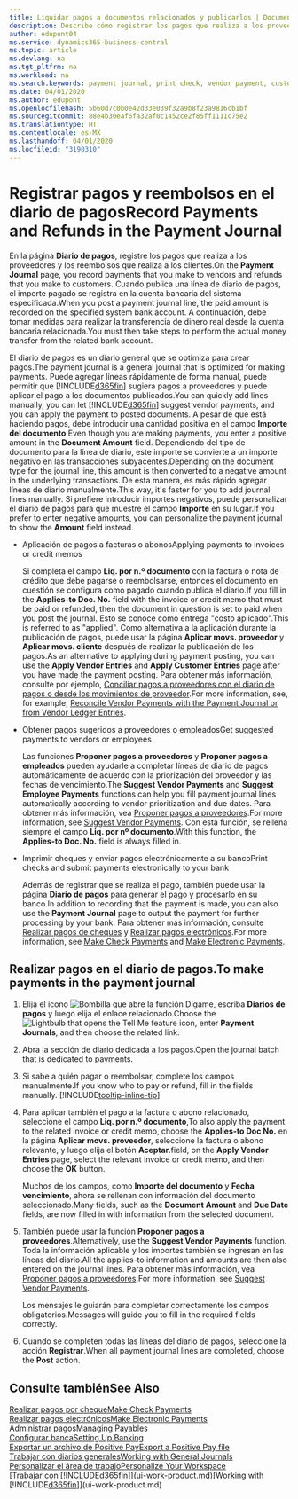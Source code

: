 ```yaml
---
title: Liquidar pagos a documentos relacionados y publicarlos | Documentos de Microsoft
description: Describe cómo registrar los pagos que realiza a los proveedores y los reembolsos que realiza a los clientes.
author: edupont04
ms.service: dynamics365-business-central
ms.topic: article
ms.devlang: na
ms.tgt_pltfrm: na
ms.workload: na
ms.search.keywords: payment journal, print check, vendor payment, customer refund, creditor, debt, balance due, AP
ms.date: 04/01/2020
ms.author: edupont
ms.openlocfilehash: 5b60d7c0b0e42d33e039f32a9b8f23a9816cb1bf
ms.sourcegitcommit: 88e4b30eaf6fa32af0c1452ce2f85ff1111c75e2
ms.translationtype: HT
ms.contentlocale: es-MX
ms.lasthandoff: 04/01/2020
ms.locfileid: "3190310"
---
```

# <a name="record-payments-and-refunds-in-the-payment-journal"></a><span data-ttu-id="a9438-103">Registrar pagos y reembolsos en el diario de pagos</span><span class="sxs-lookup"><span data-stu-id="a9438-103">Record Payments and Refunds in the Payment Journal</span></span>

<span data-ttu-id="a9438-104">En la página **Diario de pagos**, registre los pagos que realiza a los proveedores y los reembolsos que realiza a los clientes.</span><span class="sxs-lookup"><span data-stu-id="a9438-104">On the **Payment Journal** page, you record payments that you make to vendors and refunds that you make to customers.</span></span> <span data-ttu-id="a9438-105">Cuando publica una línea de diario de pagos, el importe pagado se registra en la cuenta bancaria del sistema especificada.</span><span class="sxs-lookup"><span data-stu-id="a9438-105">When you post a payment journal line, the paid amount is recorded on the specified system bank account.</span></span> <span data-ttu-id="a9438-106">A continuación, debe tomar medidas para realizar la transferencia de dinero real desde la cuenta bancaria relacionada.</span><span class="sxs-lookup"><span data-stu-id="a9438-106">You must then take steps to perform the actual money transfer from the related bank account.</span></span>  

<span data-ttu-id="a9438-107">El diario de pagos es un diario general que se optimiza para crear pagos.</span><span class="sxs-lookup"><span data-stu-id="a9438-107">The payment journal is a general journal that is optimized for making payments.</span></span> <span data-ttu-id="a9438-108">Puede agregar líneas rápidamente de forma manual, puede permitir que [!INCLUDE[d365fin](includes/d365fin_md.md)] sugiera pagos a proveedores y puede aplicar el pago a los documentos publicados.</span><span class="sxs-lookup"><span data-stu-id="a9438-108">You can quickly add lines manually, you can let [!INCLUDE[d365fin](includes/d365fin_md.md)] suggest vendor payments, and you can apply the payment to posted documents.</span></span> <span data-ttu-id="a9438-109">A pesar de que está haciendo pagos, debe introducir una cantidad positiva en el campo **Importe del documento**.</span><span class="sxs-lookup"><span data-stu-id="a9438-109">Even though you are making payments, you enter a positive amount in the **Document Amount** field.</span></span> <span data-ttu-id="a9438-110">Dependiendo del tipo de documento para la línea de diario, este importe se convierte a un importe negativo en las transacciones subyacentes.</span><span class="sxs-lookup"><span data-stu-id="a9438-110">Depending on the document type for the journal line, this amount is then converted to a negative amount in the underlying transactions.</span></span> <span data-ttu-id="a9438-111">De esta manera, es más rápido agregar líneas de diario manualmente.</span><span class="sxs-lookup"><span data-stu-id="a9438-111">This way, it's faster for you to add journal lines manually.</span></span> <span data-ttu-id="a9438-112">Si prefiere introducir importes negativos, puede personalizar el diario de pagos para que muestre el campo **Importe** en su lugar.</span><span class="sxs-lookup"><span data-stu-id="a9438-112">If you prefer to enter negative amounts, you can personalize the payment journal to show the **Amount** field instead.</span></span>  

- <span data-ttu-id="a9438-113">Aplicación de pagos a facturas o abonos</span><span class="sxs-lookup"><span data-stu-id="a9438-113">Applying payments to invoices or credit memos</span></span>

    <span data-ttu-id="a9438-114">Si completa el campo **Liq. por n.º documento** con la factura o nota de crédito que debe pagarse o reembolsarse, entonces el documento en cuestión se configura como pagado cuando publica el diario.</span><span class="sxs-lookup"><span data-stu-id="a9438-114">If you fill in the **Applies-to Doc. No.** field with the invoice or credit memo that must be paid or refunded, then the document in question is set to paid when you post the journal.</span></span> <span data-ttu-id="a9438-115">Esto se conoce como entrega "costo aplicado".</span><span class="sxs-lookup"><span data-stu-id="a9438-115">This is referred to as "applied".</span></span> <span data-ttu-id="a9438-116">Como alternativa a la aplicación durante la publicación de pagos, puede usar la página **Aplicar movs. proveedor** y **Aplicar movs. cliente** después de realizar la publicación de los pagos.</span><span class="sxs-lookup"><span data-stu-id="a9438-116">As an alternative to applying during payment posting, you can use the **Apply Vendor Entries** and **Apply Customer Entries** page after you have made the payment posting.</span></span> <span data-ttu-id="a9438-117">Para obtener más información, consulte por ejemplo, [Conciliar pagos a proveedores con el diario de pagos o desde los movimientos de proveedor](payables-how-apply-purchase-transactions-manually.md).</span><span class="sxs-lookup"><span data-stu-id="a9438-117">For more information, see, for example, [Reconcile Vendor Payments with the Payment Journal or from Vendor Ledger Entries](payables-how-apply-purchase-transactions-manually.md).</span></span>  

- <span data-ttu-id="a9438-118">Obtener pagos sugeridos a proveedores o empleados</span><span class="sxs-lookup"><span data-stu-id="a9438-118">Get suggested payments to vendors or employees</span></span>

    <span data-ttu-id="a9438-119">Las funciones **Proponer pagos a proveedores** y **Proponer pagos a empleados** pueden ayudarle a completar líneas de diario de pagos automáticamente de acuerdo con la priorización del proveedor y las fechas de vencimiento.</span><span class="sxs-lookup"><span data-stu-id="a9438-119">The **Suggest Vendor Payments** and **Suggest Employee Payments** functions can help you fill payment journal lines automatically according to vendor prioritization and due dates.</span></span> <span data-ttu-id="a9438-120">Para obtener más información, vea [Proponer pagos a proveedores](payables-how-suggest-vendor-payments.md).</span><span class="sxs-lookup"><span data-stu-id="a9438-120">For more information, see [Suggest Vendor Payments](payables-how-suggest-vendor-payments.md).</span></span> <span data-ttu-id="a9438-121">Con esta función, se rellena siempre el campo **Liq. por nº documento**.</span><span class="sxs-lookup"><span data-stu-id="a9438-121">With this function, the **Applies-to Doc. No.** field is always filled in.</span></span>  

- <span data-ttu-id="a9438-122">Imprimir cheques y enviar pagos electrónicamente a su banco</span><span class="sxs-lookup"><span data-stu-id="a9438-122">Print checks and submit payments electronically to your bank</span></span>

    <span data-ttu-id="a9438-123">Además de registrar que se realiza el pago, también puede usar la página **Diario de pagos** para generar el pago y procesarlo en su banco.</span><span class="sxs-lookup"><span data-stu-id="a9438-123">In addition to recording that the payment is made, you can also use the **Payment Journal** page to output the payment for further processing by your bank.</span></span> <span data-ttu-id="a9438-124">Para obtener más información, consulte [Realizar pagos de cheques](payables-how-work-checks.md) y [Realizar pagos electrónicos](finance-make-payments-with-bank-data-conversion-service-or-sepa-credit-transfer.md#exporting-payments-to-a-bank-file).</span><span class="sxs-lookup"><span data-stu-id="a9438-124">For more information, see [Make Check Payments](payables-how-work-checks.md) and [Make Electronic Payments](finance-make-payments-with-bank-data-conversion-service-or-sepa-credit-transfer.md#exporting-payments-to-a-bank-file).</span></span>  

## <a name="to-make-payments-in-the-payment-journal"></a><span data-ttu-id="a9438-125">Realizar pagos en el diario de pagos.</span><span class="sxs-lookup"><span data-stu-id="a9438-125">To make payments in the payment journal</span></span>

1. <span data-ttu-id="a9438-126">Elija el icono ![Bombilla que abre la función Dígame](media/ui-search/search_small.png "Dígame qué desea hacer"), escriba **Diarios de pagos** y luego elija el enlace relacionado.</span><span class="sxs-lookup"><span data-stu-id="a9438-126">Choose the ![Lightbulb that opens the Tell Me feature](media/ui-search/search_small.png "Tell me what you want to do") icon, enter **Payment Journals**, and then choose the related link.</span></span>
2. <span data-ttu-id="a9438-127">Abra la sección de diario dedicada a los pagos.</span><span class="sxs-lookup"><span data-stu-id="a9438-127">Open the journal batch that is dedicated to payments.</span></span>
3. <span data-ttu-id="a9438-128">Si sabe a quién pagar o reembolsar, complete los campos manualmente.</span><span class="sxs-lookup"><span data-stu-id="a9438-128">If you know who to pay or refund, fill in the fields manually.</span></span> [!INCLUDE[tooltip-inline-tip](includes/tooltip-inline-tip_md.md)]
4. <span data-ttu-id="a9438-129">Para aplicar también el pago a la factura o abono relacionado, seleccione el campo **Liq. por n.º documento**,</span><span class="sxs-lookup"><span data-stu-id="a9438-129">To also apply the payment to the related invoice or credit memo, choose the **Applies-to Doc No.**</span></span> <span data-ttu-id="a9438-130">en la página **Aplicar movs. proveedor**, seleccione la factura o abono relevante, y luego elija el botón **Aceptar**.</span><span class="sxs-lookup"><span data-stu-id="a9438-130">field, on the **Apply Vendor Entries** page, select the relevant invoice or credit memo, and then choose the **OK** button.</span></span>

    <span data-ttu-id="a9438-131">Muchos de los campos, como **Importe del documento** y **Fecha vencimiento**, ahora se rellenan con información del documento seleccionado.</span><span class="sxs-lookup"><span data-stu-id="a9438-131">Many fields, such as the **Document Amount** and **Due Date** fields, are now filled in with information from the selected document.</span></span>
5. <span data-ttu-id="a9438-132">También puede usar la función **Proponer pagos a proveedores**.</span><span class="sxs-lookup"><span data-stu-id="a9438-132">Alternatively, use the **Suggest Vendor Payments** function.</span></span> <span data-ttu-id="a9438-133">Toda la información aplicable y los importes también se ingresan en las líneas del diario.</span><span class="sxs-lookup"><span data-stu-id="a9438-133">All the applies-to information and amounts are then also entered on the journal lines.</span></span> <span data-ttu-id="a9438-134">Para obtener más información, vea [Proponer pagos a proveedores](payables-how-suggest-vendor-payments.md).</span><span class="sxs-lookup"><span data-stu-id="a9438-134">For more information, see [Suggest Vendor Payments](payables-how-suggest-vendor-payments.md).</span></span>

    <span data-ttu-id="a9438-135">Los mensajes le guiarán para completar correctamente los campos obligatorios.</span><span class="sxs-lookup"><span data-stu-id="a9438-135">Messages will guide you to fill in the required fields correctly.</span></span>
6.  <span data-ttu-id="a9438-136">Cuando se completen todas las líneas del diario de pagos, seleccione la acción **Registrar**.</span><span class="sxs-lookup"><span data-stu-id="a9438-136">When all payment journal lines are completed, choose the **Post** action.</span></span>

## <a name="see-also"></a><span data-ttu-id="a9438-137">Consulte también</span><span class="sxs-lookup"><span data-stu-id="a9438-137">See Also</span></span>
[<span data-ttu-id="a9438-138">Realizar pagos por cheque</span><span class="sxs-lookup"><span data-stu-id="a9438-138">Make Check Payments</span></span>](payables-how-work-checks.md)  
[<span data-ttu-id="a9438-139">Realizar pagos electrónicos</span><span class="sxs-lookup"><span data-stu-id="a9438-139">Make Electronic Payments</span></span>](finance-make-payments-with-bank-data-conversion-service-or-sepa-credit-transfer.md#exporting-payments-to-a-bank-file)  
[<span data-ttu-id="a9438-140">Administrar pagos</span><span class="sxs-lookup"><span data-stu-id="a9438-140">Managing Payables</span></span>](payables-manage-payables.md)  
[<span data-ttu-id="a9438-141">Configurar banca</span><span class="sxs-lookup"><span data-stu-id="a9438-141">Setting Up Banking</span></span>](bank-setup-banking.md)  
[<span data-ttu-id="a9438-142">Exportar un archivo de Positive Pay</span><span class="sxs-lookup"><span data-stu-id="a9438-142">Export a Positive Pay file</span></span>](finance-how-positive-pay.md)  
[<span data-ttu-id="a9438-143">Trabajar con diarios generales</span><span class="sxs-lookup"><span data-stu-id="a9438-143">Working with General Journals</span></span>](ui-work-general-journals.md)  
[<span data-ttu-id="a9438-144">Personalizar el área de trabajo</span><span class="sxs-lookup"><span data-stu-id="a9438-144">Personalize Your Workspace</span></span>](ui-personalization-user.md)  
<span data-ttu-id="a9438-145">[Trabajar con [!INCLUDE[d365fin](includes/d365fin_md.md)]](ui-work-product.md)</span><span class="sxs-lookup"><span data-stu-id="a9438-145">[Working with [!INCLUDE[d365fin](includes/d365fin_md.md)]](ui-work-product.md)</span></span>  
